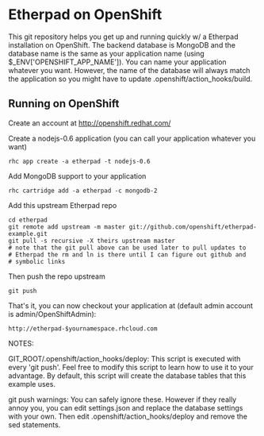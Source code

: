Etherpad on OpenShift
=====================

This git repository helps you get up and running quickly w/ a Etherpad
installation on OpenShift.  The backend database is MongoDB and the database
name is the same as your application name (using $_ENV['OPENSHIFT_APP_NAME']).
You can name your application whatever you want.  However, the name of the
database will always match the application so you might have to update
.openshift/action_hooks/build.


Running on OpenShift
----------------------------

Create an account at http://openshift.redhat.com/

Create a nodejs-0.6 application (you can call your application whatever
you want)

    rhc app create -a etherpad -t nodejs-0.6

Add MongoDB support to your application

    rhc cartridge add -a etherpad -c mongodb-2

Add this upstream Etherpad repo

    cd etherpad
    git remote add upstream -m master git://github.com/openshift/etherpad-example.git
    git pull -s recursive -X theirs upstream master
    # note that the git pull above can be used later to pull updates to
    # Etherpad the rm and ln is there until I can figure out github and
    # symbolic links 
Then push the repo upstream

    git push

That's it, you can now checkout your application at (default admin account
is admin/OpenShiftAdmin):

    http://etherpad-$yournamespace.rhcloud.com


NOTES:

GIT_ROOT/.openshift/action_hooks/deploy:
    This script is executed with every 'git push'.  Feel free to modify
    this script to learn how to use it to your advantage.  By default,
    this script will create the database tables that this example uses.

git push warnings:
    You can safely ignore these. However if they really annoy you, you can
    edit settings.json and replace the database settings with your own.
    Then edit .openshift/action_hooks/deploy and remove the sed statements.


